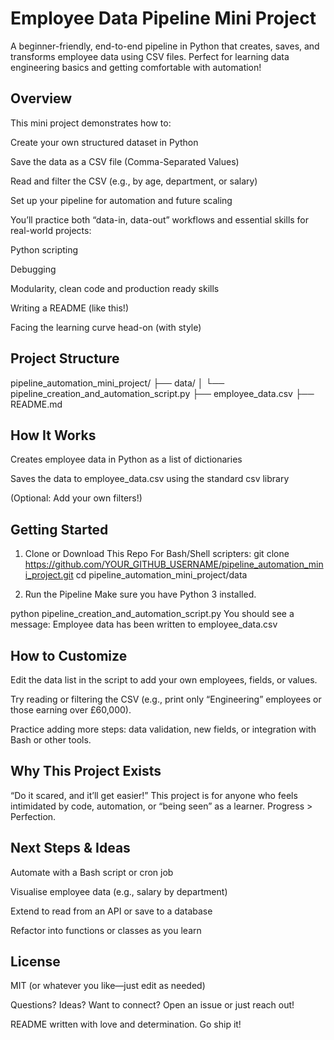 # Employee Data Pipeline Mini Project
A beginner-friendly, end-to-end pipeline in Python that creates, saves, and transforms employee data using CSV files.
Perfect for learning data engineering basics and getting comfortable with automation!

## Overview
This mini project demonstrates how to:

Create your own structured dataset in Python

Save the data as a CSV file (Comma-Separated Values)

Read and filter the CSV (e.g., by age, department, or salary)

Set up your pipeline for automation and future scaling

You’ll practice both “data-in, data-out” workflows and essential skills for real-world projects:

Python scripting

Debugging

Modularity, clean code and production ready skills

Writing a README (like this!)

Facing the learning curve head-on (with style)

## Project Structure

pipeline_automation_mini_project/
├── data/
│   └── pipeline_creation_and_automation_script.py
├── employee_data.csv
├── README.md

## How It Works
Creates employee data in Python as a list of dictionaries

Saves the data to employee_data.csv using the standard csv library

(Optional: Add your own filters!)

## Getting Started

1. Clone or Download This Repo
For Bash/Shell scripters: 
git clone https://github.com/YOUR_GITHUB_USERNAME/pipeline_automation_mini_project.git
cd pipeline_automation_mini_project/data

3. Run the Pipeline
Make sure you have Python 3 installed.

python pipeline_creation_and_automation_script.py
You should see a message:
Employee data has been written to employee_data.csv

## How to Customize
Edit the data list in the script to add your own employees, fields, or values.

Try reading or filtering the CSV (e.g., print only “Engineering” employees or those earning over £60,000).

Practice adding more steps: data validation, new fields, or integration with Bash or other tools.

## Why This Project Exists

“Do it scared, and it’ll get easier!”
This project is for anyone who feels intimidated by code, automation, or “being seen” as a learner.
Progress > Perfection.

## Next Steps & Ideas
Automate with a Bash script or cron job

Visualise employee data (e.g., salary by department)

Extend to read from an API or save to a database

Refactor into functions or classes as you learn

## License
MIT (or whatever you like—just edit as needed)

Questions? Ideas? Want to connect?
Open an issue or just reach out!

README written with love and determination. Go ship it! 
